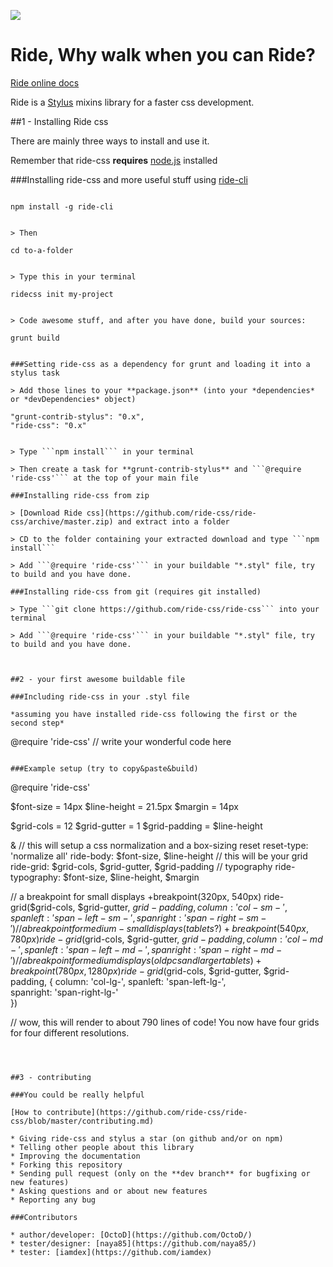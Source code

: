 ![](https://d13yacurqjgara.cloudfront.net/users/505610/screenshots/1892404/ridecss.jpg)

Ride, Why walk when you can Ride?
=====================================

[Ride online docs](https://ridecss.com/)

Ride is a [Stylus](http://learnboost.github.io/stylus/ "Stylus homepage") mixins library for a faster css development.

##1 - Installing Ride css

There are mainly three ways to install and use it.

Remember that ride-css **requires** [node.js](http://nodejs.org/ "Click here to go to node.js website") installed

###Installing ride-css and more useful stuff using [ride-cli](http://github.com/ride-css/ride-cli/ "Ride-cli github repository")

> ```
    npm install -g ride-cli
  ```

> Then
  ```
    cd to-a-folder
  ```

> Type this in your terminal
  ```
    ridecss init my-project
  ```

> Code awesome stuff, and after you have done, build your sources:
  ```
    grunt build
  ```

###Setting ride-css as a dependency for grunt and loading it into a stylus task

> Add those lines to your **package.json** (into your *dependencies* or *devDependencies* object)
  ```
    "grunt-contrib-stylus": "0.x",
    "ride-css": "0.x"
  ```

> Type ```npm install``` in your terminal

> Then create a task for **grunt-contrib-stylus** and ```@require 'ride-css'``` at the top of your main file

###Installing ride-css from zip

> [Download Ride css](https://github.com/ride-css/ride-css/archive/master.zip) and extract into a folder

> CD to the folder containing your extracted download and type ```npm install```

> Add ```@require 'ride-css'``` in your buildable "*.styl" file, try to build and you have done.

###Installing ride-css from git (requires git installed)

> Type ```git clone https://github.com/ride-css/ride-css``` into your terminal

> Add ```@require 'ride-css'``` in your buildable "*.styl" file, try to build and you have done.



##2 - your first awesome buildable file

###Including ride-css in your .styl file

*assuming you have installed ride-css following the first or the second step*

```
@require 'ride-css'
// write your wonderful code here
```

###Example setup (try to copy&paste&build)
```
@require 'ride-css'

$font-size = 14px
$line-height = 21.5px
$margin = 14px

$grid-cols = 12
$grid-gutter = 1
$grid-padding = $line-height 

&
  // this will setup a css normalization and a box-sizing reset
  reset-type: 'normalize all'
  ride-body: $font-size, $line-height
  // this will be your grid
  ride-grid: $grid-cols, $grid-gutter, $grid-padding
  // typography
  ride-typography: $font-size, $line-height, $margin

// a breakpoint for small displays
+breakpoint(320px, 540px)
  ride-grid($grid-cols, $grid-gutter, $grid-padding, {
    column: 'col-sm-',
    spanleft: 'span-left-sm-',  
    spanright: 'span-right-sm-'  
  })
// a breakpoint for medium-small displays (tablets?)
+breakpoint(540px, 780px)
  ride-grid($grid-cols, $grid-gutter, $grid-padding, {
    column: 'col-md-',
    spanleft: 'span-left-md-',  
    spanright: 'span-right-md-'  
  })
// a breakpoint for medium displays (old pcs and larger tablets)
+breakpoint(780px, 1280px)
  ride-grid($grid-cols, $grid-gutter, $grid-padding, {
    column: 'col-lg-',
    spanleft: 'span-left-lg-',  
    spanright: 'span-right-lg-'  
  })

// wow, this will render to about 790 lines of code! You now have four grids for four different resolutions.
```



##3 - contributing

###You could be really helpful

[How to contribute](https://github.com/ride-css/ride-css/blob/master/contributing.md)

* Giving ride-css and stylus a star (on github and/or on npm)
* Telling other people about this library
* Improving the documentation
* Forking this repository
* Sending pull request (only on the **dev branch** for bugfixing or new features)
* Asking questions and or about new features
* Reporting any bug

###Contributors

* author/developer: [OctoD](https://github.com/OctoD/)
* tester/designer: [naya85](https://github.com/naya85/)
* tester: [iamdex](https://github.com/iamdex)
